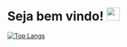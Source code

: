 # Seja bem vindo! <img src="https://raw.githubusercontent.com/MartinHeinz/MartinHeinz/master/wave.gif" width="30px">
<!--
**falluk/falluk** is a ✨ _special_ ✨ repository because its `README.md` (this file) appears on your GitHub profile.

Here are some ideas to get you started:

- 🔭 I’m currently working on ...
- 🌱 I’m currently learning ...
- 👯 I’m looking to collaborate on ...
- 🤔 I’m looking for help with ...
- 💬 Ask me about ...
- 📫 How to reach me: ...
- 😄 Pronouns: ...
- ⚡ Fun fact: ...
-->


[![Top Langs](https://github-readme-stats.vercel.app/api/top-langs/?username=falluk)](https://github.com/anuraghazra/github-readme-stats)
